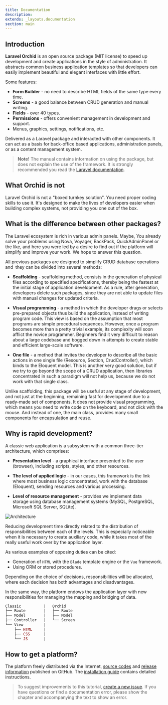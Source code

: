 ```yaml
---
title: Documentation
description: 
extends: _layouts.documentation
section: main
---
```


## Introduction

**Laravel Orchid** is an open source package (MIT license) to speed up development and create applications in the style of administration. It abstracts common business application templates so that developers can easily implement beautiful and elegant interfaces with little effort.

Some features:

- **Form Builder** - no need to describe HTML fields of the same type every time.
- **Screens** - a good balance between CRUD generation and manual writing.
- **Fields** - over 40 types.
- **Permissions** - offers convenient management in development and support.
- Menus, graphics, settings, notifications, etc.


Delivered as a Laravel package and interacted with other components. It can act as a basis for back-office based applications, administration panels, or as a content management system.

> **Note!** The manual contains information on using the package, but does not explain the use of the framework. It is strongly recommended you read the [Laravel documentation](https://laravel.com/docs/).


## What Orchid is not

Laravel Orchid is not a "boxed turnkey solution". You need proper coding skills to use it. It's designed to make the lives of developers easier when building complex systems, not providing you one out of the box.

## What is the difference between other packages?

The Laravel ecosystem is rich in various admin panels. Maybe,
You already solve your problems using Nova, Voyager, BackPack, QuickAdminPanel or the like,
and here you were led by a desire to find out if the platform will simplify and improve your work.
We hope to answer this question.

All previous packages are designed to simplify CRUD database operations and
 they can be divided into several methods:

- **Scaffolding** - scaffolding method, consists in the generation of physical files
according to specified specifications, thereby being the fastest at the initial stage of application development.
As a rule, after generation, developers delete such packages, since they are not able to update
files with manual changes for updated criteria.

- **Visual programming** - a method in which the developer drags or selects pre-prepared
objects thus build the application, instead of writing program code. This view is based on the assumption that most programs are simple procedural
sequences. However, once a program becomes more than a pretty trivial example,
its complexity will soon afflict the novice programmer. Beginners find it very difficult to reason about a large codebase and bogged down in attempts to create stable and efficient large-scale software.

- **One file** - a method that invites the developer to describe all the basic actions in one single file (Resource, Section, CrudController),
which binds to the Eloquent model. This is another very good solution, but if we try to go beyond the scope of a CRUD application, then
libraries concentrated in such a paradigm will not help us, because we do not work with that single class.


Unlike scaffolding, this package will be useful at any stage of development, and not just at the beginning, remaining fast for development due to a ready-made set of components.
It does not provide visual programming, which means you need to write code on the keyboard, and not click with the mouse.
And instead of one, the main class, provides many small components for encapsulation and reuse.

## Why is rapid development?

A classic web application is a subsystem with a common three-tier architecture, which comprises:

- **Presentation level** - a graphical interface presented to the user (browser), including scripts, styles, and other resources.

- **The level of applied logic** - in our cases, this framework is the link where most business logic concentrated, work with the database (Eloquent), sending resources and various processing.

- **Level of resource management** - provides we implement data storage using database management systems (MySQL, PostgreSQL, Microsoft SQL Server, SQLite).

 
![Architecture](https://orchid.software/assets/img/scheme/architecture.jpg)

Reducing development time directly related to the distribution of responsibilities between each of the levels. This is especially noticeable when it is necessary to create auxiliary code, while it takes most of the really useful work over by the application layer.

As various examples of opposing duties can be cited:
- Generation of `HTML` with the `Blade` template engine or the `Vue` framework.
- Using ORM or stored procedures.

Depending on the choice of decisions, responsibilities will be allocated, where each decision has both advantages and disadvantages.

In the same way, the platform endows the application layer with new responsibilities for managing the mapping and bridging of data.

```php
Classic          |   Orchid
├── Route        |   ├── Route   
├── Model        |   ├── Model 
├── Controller   |   └── Screen
└── View         |
    ├── HTML     |
    ├── CSS      |
    └── JS       |
```

## How to get a platform?

The platform freely distributed via the Internet, [source codes](https://github.com/orchidsoftware/platform) and [release information](https://github.com/orchidsoftware/platform/releases) published on GitHub. The [installation guide](/en/docs/installation/) contains detailed instructions.

> To suggest improvements to this tutorial, [create a new issue](https://github.com/orchidsoftware/orchid.software/issues).
If you have questions or find a documentation error, please show the chapter and accompanying the text to show an error.

